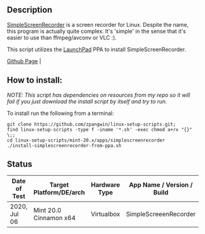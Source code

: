 
## Description

[SimpleScreenRecorder](https://www.maartenbaert.be/simplescreenrecorder/) is a screen recorder for Linux. Despite the name, this program is actually quite complex. It's 'simple' in the sense that it's easier to use than ffmpeg/avconv or VLC :).

This script utilizes the [LaunchPad](https://launchpad.net/~maarten-baert/+archive/ubuntu/simplescreenrecorder) PPA to install SimpleScreenRecorder.

[Github Page](https://github.com/MaartenBaert/ssr) |


## How to install:

*NOTE: This script has dependencies on resources from my repo so it will fail if you just download the install script by itself and try to run.*

To install run the following from a terminal:

```
git clone https://github.com/zpangwin/linux-setup-scripts.git;
find linux-setup-scripts -type f -iname '*.sh' -exec chmod a+rx "{}" \;;
cd linux-setup-scripts/mint-20.x/apps/simplescreenrecorder
./install-simplescreenrecorder-from-ppa.sh
```

## Status

| Date of Test  | Target Platform/DE/arch | Hardware Type  | App Name / Version / Build                   | Status  |
| ------------- | ------------------------| -------------- | -------------------------------------------- | ------- |
| 2020, Jul 06  | Mint 20.0 Cinnamon x64  | Virtualbox     | SimpleScreeenRecorder                        | Working |

